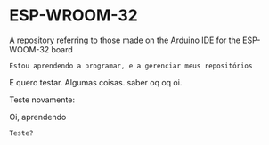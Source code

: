 # ESP-WROOM-32
 A repository referring to those made on the Arduino IDE for the ESP-WOOM-32 board


    Estou aprendendo a programar, e a gerenciar meus repositórios

E quero testar.
   Algumas coisas.
      saber
         oq
            oq
                           oi.

Teste novamente:


   Oi, aprendendo


    Teste?